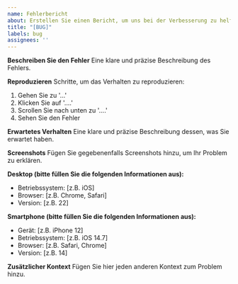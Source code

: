 ```yaml
---
name: Fehlerbericht
about: Erstellen Sie einen Bericht, um uns bei der Verbesserung zu helfen
title: "[BUG]"
labels: bug
assignees: ''
---
```


**Beschreiben Sie den Fehler**
Eine klare und präzise Beschreibung des Fehlers.

**Reproduzieren**
Schritte, um das Verhalten zu reproduzieren:
1. Gehen Sie zu '...'
2. Klicken Sie auf '....'
3. Scrollen Sie nach unten zu '....'
4. Sehen Sie den Fehler

**Erwartetes Verhalten**
Eine klare und präzise Beschreibung dessen, was Sie erwartet haben.

**Screenshots**
Fügen Sie gegebenenfalls Screenshots hinzu, um Ihr Problem zu erklären.

**Desktop (bitte füllen Sie die folgenden Informationen aus):**
 - Betriebssystem: [z.B. iOS]
 - Browser: [z.B. Chrome, Safari]
 - Version: [z.B. 22]

**Smartphone (bitte füllen Sie die folgenden Informationen aus):**
 - Gerät: [z.B. iPhone 12]
 - Betriebssystem: [z.B. iOS 14.7]
 - Browser: [z.B. Safari, Chrome]
 - Version: [z.B. 14]

**Zusätzlicher Kontext**
Fügen Sie hier jeden anderen Kontext zum Problem hinzu.